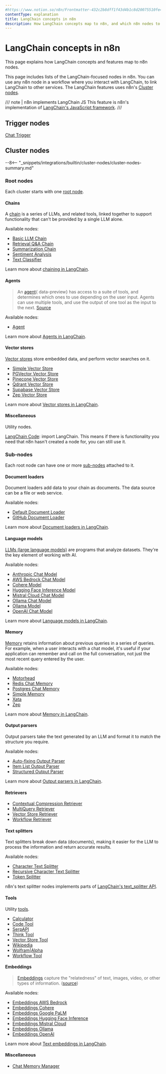 ```yaml
---
#https://www.notion.so/n8n/Frontmatter-432c2b8dff1f43d4b1c8d20075510fe4
contentType: explanation
title: LangChain concepts in n8n
description: How LangChain concepts map to n8n, and which n8n nodes to use.
---
```


# LangChain concepts in n8n

This page explains how LangChain concepts and features map to n8n nodes.

This page includes lists of the LangChain-focused nodes in n8n. You can use any n8n node in a workflow where you interact with LangChain, to link LangChain to other services. The LangChain features uses n8n's [Cluster nodes](/integrations/builtin/cluster-nodes/index.md).


/// note | n8n implements LangChain JS
This feature is n8n's implementation of [LangChain's JavaScript framework](https://js.langchain.com/docs/get_started/introduction).
///
## Trigger nodes

[Chat Trigger](/integrations/builtin/core-nodes/n8n-nodes-langchain.chattrigger/index.md)

## Cluster nodes

--8<-- "_snippets/integrations/builtin/cluster-nodes/cluster-nodes-summary.md"

### Root nodes

Each cluster starts with one [root node](/glossary.md#root-node-n8n).

#### Chains

A [chain](/glossary.md#ai-chain) is a series of LLMs, and related tools, linked together to support functionality that can't be provided by a single LLM alone.

Available nodes:

* [Basic LLM Chain](/integrations/builtin/cluster-nodes/root-nodes/n8n-nodes-langchain.chainllm.md)
* [Retrieval Q&A Chain](/integrations/builtin/cluster-nodes/root-nodes/n8n-nodes-langchain.chainretrievalqa/index.md)
* [Summarization Chain](/integrations/builtin/cluster-nodes/root-nodes/n8n-nodes-langchain.chainsummarization.md)
* [Sentiment Analysis](/integrations/builtin/cluster-nodes/root-nodes/n8n-nodes-langchain.sentimentanalysis.md)
* [Text Classifier](/integrations/builtin/cluster-nodes/root-nodes/n8n-nodes-langchain.text-classifier.md)

Learn more about [chaining in LangChain](https://js.langchain.com/docs/concepts/lcel).

#### Agents

> An [agent](/glossary.md#ai-agent){ data-preview} has access to a suite of tools, and determines which ones to use depending on the user input. Agents can use multiple tools, and use the output of one tool as the input to the next. [Source](https://github.com/langchain-ai/langchainjs/blob/def3a26c054575e1ed40b9062087e8c0a8899633/docs/core_docs/docs/modules/agents/index.mdx)

Available nodes:

* [Agent](/integrations/builtin/cluster-nodes/root-nodes/n8n-nodes-langchain.agent/index.md)

Learn more about [Agents in LangChain](https://js.langchain.com/docs/concepts/agents).

#### Vector stores

[Vector stores](/glossary.md#ai-vector-store) store embedded data, and perform vector searches on it.

* [Simple Vector Store](/integrations/builtin/cluster-nodes/root-nodes/n8n-nodes-langchain.vectorstoreinmemory.md)
* [PGVector Vector Store](/integrations/builtin/cluster-nodes/root-nodes/n8n-nodes-langchain.vectorstorepgvector.md)
* [Pinecone Vector Store](/integrations/builtin/cluster-nodes/root-nodes/n8n-nodes-langchain.vectorstorepinecone.md)
* [Qdrant Vector Store](/integrations/builtin/cluster-nodes/root-nodes/n8n-nodes-langchain.vectorstoreqdrant.md)
* [Supabase Vector Store](/integrations/builtin/cluster-nodes/root-nodes/n8n-nodes-langchain.vectorstoresupabase.md)
* [Zep Vector Store](/integrations/builtin/cluster-nodes/root-nodes/n8n-nodes-langchain.vectorstorezep.md)

Learn more about [Vector stores in LangChain](https://js.langchain.com/docs/concepts/vectorstores/).

#### Miscellaneous

Utility nodes.

[LangChain Code](/integrations/builtin/cluster-nodes/root-nodes/n8n-nodes-langchain.code.md): import LangChain. This means if there is functionality you need that n8n hasn't created a node for, you can still use it.

### Sub-nodes

Each root node can have one or more [sub-nodes](/glossary.md#sub-node-n8n) attached to it.

#### Document loaders

Document loaders add data to your chain as documents. The data source can be a file or web service.

Available nodes:

* [Default Document Loader](/integrations/builtin/cluster-nodes/sub-nodes/n8n-nodes-langchain.documentdefaultdataloader.md)
* [GitHub Document Loader](/integrations/builtin/cluster-nodes/sub-nodes/n8n-nodes-langchain.documentgithubloader.md)

Learn more about [Document loaders in LangChain](https://js.langchain.com/docs/concepts/document_loaders).

#### Language models

[LLMs (large language models)](/glossary.md#large-language-model-llm) are programs that analyze datasets. They're the key element of working with AI.

Available nodes:

* [Anthropic Chat Model](/integrations/builtin/cluster-nodes/sub-nodes/n8n-nodes-langchain.lmchatanthropic.md)
* [AWS Bedrock Chat Model](/integrations/builtin/cluster-nodes/sub-nodes/n8n-nodes-langchain.lmchatawsbedrock.md)
* [Cohere Model](/integrations/builtin/cluster-nodes/sub-nodes/n8n-nodes-langchain.lmcohere.md)
* [Hugging Face Inference Model](/integrations/builtin/cluster-nodes/sub-nodes/n8n-nodes-langchain.lmopenhuggingfaceinference.md)
* [Mistral Cloud Chat Model](/integrations/builtin/cluster-nodes/sub-nodes/n8n-nodes-langchain.lmchatmistralcloud.md)
* [Ollama Chat Model](/integrations/builtin/cluster-nodes/sub-nodes/n8n-nodes-langchain.lmchatollama/index.md)
* [Ollama Model](/integrations/builtin/cluster-nodes/sub-nodes/n8n-nodes-langchain.lmollama/index.md)
* [OpenAI Chat Model](/integrations/builtin/cluster-nodes/sub-nodes/n8n-nodes-langchain.lmchatopenai/index.md)

Learn more about [Language models in LangChain](https://js.langchain.com/docs/concepts/chat_models).

#### Memory

[Memory](/glossary.md#ai-memory) retains information about previous queries in a series of queries. For example, when a user interacts with a chat model, it's useful if your application can remember and call on the full conversation, not just the most recent query entered by the user.

Available nodes:

* [Motorhead](/integrations/builtin/cluster-nodes/sub-nodes/n8n-nodes-langchain.memorymotorhead.md)
* [Redis Chat Memory](/integrations/builtin/cluster-nodes/sub-nodes/n8n-nodes-langchain.memoryredischat.md)
* [Postgres Chat Memory](/integrations/builtin/cluster-nodes/sub-nodes/n8n-nodes-langchain.memorypostgreschat.md) 
* [Simple Memory](/integrations/builtin/cluster-nodes/sub-nodes/n8n-nodes-langchain.memorybufferwindow/index.md)
* [Xata](/integrations/builtin/cluster-nodes/sub-nodes/n8n-nodes-langchain.memoryxata.md)
* [Zep](/integrations/builtin/cluster-nodes/sub-nodes/n8n-nodes-langchain.memoryzep.md)

Learn more about [Memory in LangChain](https://langchain-ai.github.io/langgraphjs/concepts/memory/).

#### Output parsers

Output parsers take the text generated by an LLM and format it to match the structure you require.

Available nodes:

* [Auto-fixing Output Parser](/integrations/builtin/cluster-nodes/sub-nodes/n8n-nodes-langchain.outputparserautofixing.md)
* [Item List Output Parser](/integrations/builtin/cluster-nodes/sub-nodes/n8n-nodes-langchain.outputparseritemlist.md)
* [Structured Output Parser](/integrations/builtin/cluster-nodes/sub-nodes/n8n-nodes-langchain.outputparserstructured/index.md)

Learn more about [Output parsers in LangChain](https://js.langchain.com/docs/concepts/output_parsers/).

#### Retrievers


* [Contextual Compression Retriever](/integrations/builtin/cluster-nodes/sub-nodes/n8n-nodes-langchain.retrievercontextualcompression.md)
* [MultiQuery Retriever](/integrations/builtin/cluster-nodes/sub-nodes/n8n-nodes-langchain.retrievermultiquery.md)
* [Vector Store Retriever](/integrations/builtin/cluster-nodes/sub-nodes/n8n-nodes-langchain.retrievervectorstore.md)
* [Workflow Retriever](/integrations/builtin/cluster-nodes/sub-nodes/n8n-nodes-langchain.retrieverworkflow.md)


#### Text splitters

Text splitters break down data (documents), making it easier for the LLM to process the information and return accurate results.

Available nodes:

* [Character Text Splitter](/integrations/builtin/cluster-nodes/sub-nodes/n8n-nodes-langchain.textsplittercharactertextsplitter.md)
* [Recursive Character Text Splitter](/integrations/builtin/cluster-nodes/sub-nodes/n8n-nodes-langchain.textsplitterrecursivecharactertextsplitter.md)
* [Token Splitter](/integrations/builtin/cluster-nodes/sub-nodes/n8n-nodes-langchain.textsplittertokensplitter.md)

n8n's text splitter nodes implements parts of [LangChain's text_splitter API](https://js.langchain.com/docs/concepts/text_splitters/).

#### Tools

Utility [tools](/glossary.md#ai-tool).

* [Calculator](/integrations/builtin/cluster-nodes/sub-nodes/n8n-nodes-langchain.toolcalculator.md)
* [Code Tool](/integrations/builtin/cluster-nodes/sub-nodes/n8n-nodes-langchain.toolcode.md)
* [SerpAPI](/integrations/builtin/cluster-nodes/sub-nodes/n8n-nodes-langchain.toolserpapi.md)
* [Think Tool](/integrations/builtin/cluster-nodes/sub-nodes/n8n-nodes-langchain.toolthink.md)
* [Vector Store Tool](/integrations/builtin/cluster-nodes/sub-nodes/n8n-nodes-langchain.toolvectorstore.md)
* [Wikipedia](/integrations/builtin/cluster-nodes/sub-nodes/n8n-nodes-langchain.toolwikipedia.md)
* [Wolfram|Alpha](/integrations/builtin/cluster-nodes/sub-nodes/n8n-nodes-langchain.toolwolframalpha.md)
* [Workflow Tool](/integrations/builtin/cluster-nodes/sub-nodes/n8n-nodes-langchain.toolworkflow.md)

#### Embeddings

> [Embeddings](/glossary.md#ai-embedding) capture the "relatedness" of text, images, video, or other types of information. ([source](https://supabase.com/docs/guides/ai/concepts))

Available nodes:


* [Embeddings AWS Bedrock](/integrations/builtin/cluster-nodes/sub-nodes/n8n-nodes-langchain.embeddingsawsbedrock.md)
* [Embeddings Cohere](/integrations/builtin/cluster-nodes/sub-nodes/n8n-nodes-langchain.embeddingscohere.md)
* [Embeddings Google PaLM](/integrations/builtin/cluster-nodes/sub-nodes/n8n-nodes-langchain.embeddingsgooglepalm.md)
* [Embeddings Hugging Face Inference](/integrations/builtin/cluster-nodes/sub-nodes/n8n-nodes-langchain.embeddingshuggingfaceinference.md)
* [Embeddings Mistral Cloud](/integrations/builtin/cluster-nodes/sub-nodes/n8n-nodes-langchain.embeddingsmistralcloud.md)
* [Embeddings Ollama](/integrations/builtin/cluster-nodes/sub-nodes/n8n-nodes-langchain.embeddingsollama.md)
* [Embeddings OpenAI](/integrations/builtin/cluster-nodes/sub-nodes/n8n-nodes-langchain.embeddingsopenai.md)

Learn more about [Text embeddings in LangChain](https://js.langchain.com/docs/concepts/embedding_models/).


#### Miscellaneous

* [Chat Memory Manager](/integrations/builtin/cluster-nodes/sub-nodes/n8n-nodes-langchain.memorymanager.md)



